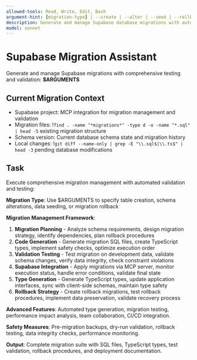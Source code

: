 ```yaml
---
allowed-tools: Read, Write, Edit, Bash
argument-hint: [migration-type] | --create | --alter | --seed | --rollback
description: Generate and manage Supabase database migrations with automated testing and validation
model: sonnet
---
```


# Supabase Migration Assistant

Generate and manage Supabase migrations with comprehensive testing and validation: **$ARGUMENTS**

## Current Migration Context

- Supabase project: MCP integration for migration management and validation
- Migration files: !`find . -name "*migrations*" -type d -o -name "*.sql" | head -5` existing migration structure
- Schema version: Current database schema state and migration history
- Local changes: !`git diff --name-only | grep -E "\\.sql$|\\.ts$" | head -3` pending database modifications

## Task

Execute comprehensive migration management with automated validation and testing:

**Migration Type**: Use $ARGUMENTS to specify table creation, schema alterations, data seeding, or migration rollback

**Migration Management Framework**:
1. **Migration Planning** - Analyze schema requirements, design migration strategy, identify dependencies, plan rollback procedures
2. **Code Generation** - Generate migration SQL files, create TypeScript types, implement safety checks, optimize execution order
3. **Validation Testing** - Test migration on development data, validate schema changes, verify data integrity, check constraint violations
4. **Supabase Integration** - Apply migrations via MCP server, monitor execution status, handle error conditions, validate final state
5. **Type Generation** - Generate TypeScript types, update application interfaces, sync with client-side schemas, maintain type safety
6. **Rollback Strategy** - Create rollback migrations, test rollback procedures, implement data preservation, validate recovery process

**Advanced Features**: Automated type generation, migration testing, performance impact analysis, team collaboration, CI/CD integration.

**Safety Measures**: Pre-migration backups, dry-run validation, rollback testing, data integrity checks, performance monitoring.

**Output**: Complete migration suite with SQL files, TypeScript types, test validation, rollback procedures, and deployment documentation.